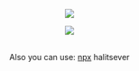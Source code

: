 <p align="center">
<a href="#"><img src="https://halitsever-api.vercel.app/api/hello"></a>
</p>

<p align="center"><a href="https://murathalitsever.js.org"><img src="https://halitsever-api.vercel.app/api/latest-repo"></a></p>
<p align="center"><br>Also you can use: <a target="_blank" href="https://www.npmjs.com/package/halitsever">npx</a> halitsever</p>